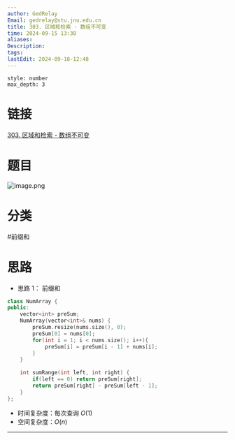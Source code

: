 ```yaml
---
author: GedRelay
Email: gedrelay@stu.jnu.edu.cn
title: 303. 区域和检索 - 数组不可变
time: 2024-09-15 13:38
aliases: 
Description: 
tags: 
lastEdit: 2024-09-18-12:48
---
```


```toc
style: number
max_depth: 3
```

# 链接
[303. 区域和检索 - 数组不可变](https://leetcode.cn/problems/range-sum-query-immutable/) 

# 题目
![image.png](https://ged-pic-bed.oss-cn-guangzhou.aliyuncs.com/img/202409151338952.png)


# 分类
#前缀和 

# 思路
- 思路 1：
前缀和

```cpp
class NumArray {
public:
    vector<int> preSum;
    NumArray(vector<int>& nums) {
        preSum.resize(nums.size(), 0);
        preSum[0] = nums[0];
        for(int i = 1; i < nums.size(); i++){
            preSum[i] = preSum[i - 1] + nums[i];
        }
    }
    
    int sumRange(int left, int right) {
        if(left == 0) return preSum[right];
        return preSum[right] - preSum[left - 1];
    }
};
```


- 时间复杂度：每次查询 ${O\left( 1 \right)  }$ 
- 空间复杂度：${O\left( n \right)  }$ 


---

